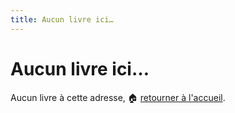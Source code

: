```yaml
---
title: Aucun livre ici…
---
```


# Aucun livre ici…

Aucun livre à cette adresse, 🏠 [retourner à l'accueil](<%= @items['/index.*'].path %>).
